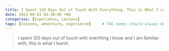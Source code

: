 ```yaml
---
title: I Spent 120 Days Out of Touch With Everything, This Is What I Learnt
date: 2023-08-03 03:30:00 +00
categories: [Experience, Lessons]
tags: [lessons, adventure, experience]     # TAG names should always be lowercase
---
```


> I spent 120 days out of touch with everthing I know and I am familiar with, this is what I learnt.

